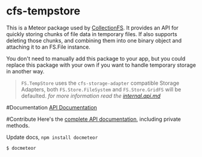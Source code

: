 cfs-tempstore
=========================

This is a Meteor package used by
[CollectionFS](https://github.com/CollectionFS/Meteor-CollectionFS). It provides
an API for quickly storing chunks of file data in temporary files. If also supports deleting those chunks, and combining them into one
binary object and attaching it to an FS.File instance.

You don't need to manually add this package to your app, but you could replace
this package with your own if you want to handle temporary storage in another
way.

> `FS.TempStore` uses the `cfs-storage-adapter` compatible Storage Adapters, both `FS.Store.FileSystem` and `FS.Store.GridFS` will be defaulted. *for more information read the [internal.api.md](internal.api.md)*

#Documentation
[API Documentation](api.md)

#Contribute
Here's the [complete API documentation](internal.api.md), including private methods.

Update docs, `npm install docmeteor`
```bash
$ docmeteor
```